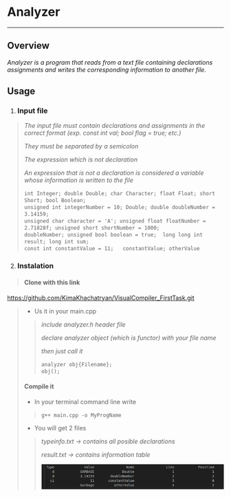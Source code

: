 # Analyzer
________________________

## Overview

 *Analyzer is a program that reads from a text file containing declarations assignments and writes the corresponding information to another file.*



## Usage

1. ### Input file
> *The input file must contain declarations and assignments in the correct format (exp. const int val; bool flag = true; etc.)*
> 
> *They must be separated by a semicolon*
> 
> *The expression which is not declaration*
> 
> *An expression that is not a declaration is considered a variable whose information is written to the file*
>
>`````
> int Integer; double Double; char Character; float Float; short Short; bool Boolean;
> unsigned int integerNumber = 10; Double; double doubleNumber = 3.14159;
> unsigned char character = 'A'; unsigned float floatNumber = 2.71828f; unsigned short shortNumber = 1000;
> doubleNumber; unsigned bool boolean = true;  long long int result; long int sum;
> const int constantValue = 11;   constantValue; otherValue
>`````
> 
2. ### Instalation
> #### Clone with this link
> 
https://github.com/KimaKhachatryan/VisualCompiler_FirstTask.git
>
> * Us it in your main.cpp
> 
>> *include analyzer.h header file*
>> 
>> *declare analyzer object (which is functor) with your file name*
>> 
>> *then just call it*
>>
>>```````
>> analyzer obj{Filename};
>> obj();
>>```````
>
> #### Compile it
>	 
> * In your terminal command line write
>>
>>`````
>> g++ main.cpp -o MyProgName
>>`````
>
> * You will get 2 files
>	
>> *typeinfo.txt -> contains all posible declarations*
>> 
>> *result.txt -> contains information table*
>>
>>![alt text](image.png)
>>
	


